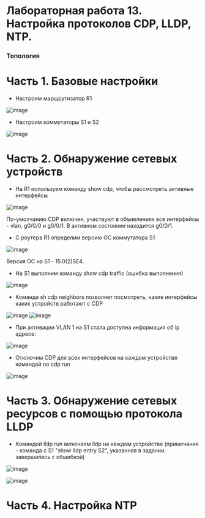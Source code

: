 # Лабораторная работа 13. Настройка протоколов CDP, LLDP, NTP.

### Топология

# Часть 1. Базовые настройки

- Настроим маршрутизатор R1

![image](https://user-images.githubusercontent.com/89464074/176669175-33fdf505-0fc9-4901-b845-1bb8c0ea35bd.png)

- Настроим коммутаторы S1 и S2

![image](https://user-images.githubusercontent.com/89464074/176669991-bc0fa1e0-7f9b-4255-940a-525bd15c3fb1.png)


# Часть 2. Обнаружение сетевых устройств

- На R1 используем команду show cdp, чтобы рассмотреть активные интерфейсы

![image](https://user-images.githubusercontent.com/89464074/176671803-2f6e69f5-71df-4100-b9a0-327e42be779d.png)

По-умолчанию CDP включен, участвуют в объявлениях все интерфейсы - vlan, g0/0/0 и g0/0/1. В активном состоянии находится g0/0/1.

- С роутера R1 определим версию ОС коммутатора S1

![image](https://user-images.githubusercontent.com/89464074/176672361-581f4396-a099-47fa-bfb5-92419ab84010.png)

Версия ОС на S1 - 15.0(2)SE4.

- На S1 выполним команду show cdp traffic (ошибка выполнения)

![image](https://user-images.githubusercontent.com/89464074/176673231-f6c19559-d4d1-4159-9dbc-5bb0eeaaa14f.png)

- Команда sh cdp neighbors позволяет посмотреть, какие интерфейсы каких устройств работают с CDP

![image](https://user-images.githubusercontent.com/89464074/176674706-6b4933b1-7f7e-4e4e-b80a-913ea936faa4.png)
![image](https://user-images.githubusercontent.com/89464074/176674383-33e73062-85cc-45f3-a07c-9eff18be1237.png)


- При активации VLAN 1 на S1 стала доступна информация об ip адресе:

![image](https://user-images.githubusercontent.com/89464074/176673697-9754a7f1-2921-4e48-bdb9-2a2a8d6d20b4.png)

- Отключим CDP для всех интерфейсов на каждом устройстве командой no cdp run

![image](https://user-images.githubusercontent.com/89464074/176675875-872bb952-6a80-4cf8-9592-7d3d735f502e.png)

# Часть 3. Обнаружение сетевых ресурсов с помощью протокола LLDP

- Командой lldp run включаем lldp на каждом устройстве
(примечание - команда с S1 "show lldp entry S2", указанная в задании, завершилась с обшибкой)

![image](https://user-images.githubusercontent.com/89464074/176678520-b7f30702-0b3e-4118-b4ee-fa8e113d825d.png)

![image](https://user-images.githubusercontent.com/89464074/176678606-65ea70ed-44e9-4878-9d56-99a2f66e4228.png)

# Часть 4. Настройка NTP







